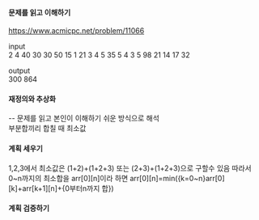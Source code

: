 #### 문제를 읽고 이해하기
https://www.acmicpc.net/problem/11066

input</br>
2
4
40 30 30 50
15
1 21 3 4 5 35 5 4 3 5 98 21 14 17 32


output</br>
300
864


#### 재정의와 추상화<br>
-- 문제를 읽고 본인이 이해하기 쉬운 방식으로 해석<br>
부분합끼리 합칠 때 최소값

#### 계획 세우기<br>
1,2,3에서 최소값은 (1+2)+(1+2+3) 또는 (2+3)+(1+2+3)으로 구할수 있음
따라서 0~n까지의 최소합을 arr[0][n]이라 하면
arr[0][n]=min({k=0~n}arr[0][k]+arr[k+1][n]+{0부터n까지 합})

#### 계획 검증하기
